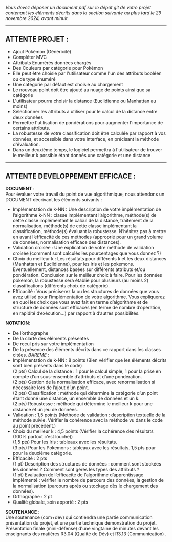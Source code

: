 *Vous devez déposer un document pdf sur le dépôt git de votre projet contenant les éléments décrits dans la section
suivante au plus tard le 29 novembre 2024, avant minuit.*

---

## ATTENTE PROJET :  
- Ajout Pokémon (Généricité)
- Compléter MVC
- Attributs Enumérés données chargés
- Des Couleurs par catégorie pour Pokémon
- Elle peut être choisie par l'utilisateur comme l'un des attributs booléen ou de type énuméré
- Une catégorie par défaut est choisie au chargement
- Le nouveau point doit être ajouté au nuage de points ainsi que sa catégorie
- L'utilisateur pourra choisir la distance (Euclidienne ou Manhattan au moins)
- Sélectionner les attributs à utiliser pour le calcul de la distance entre deux données
- Permettre l'utilisation de pondérations pour augmenter l'importance de certains attributs.
- La robustesse de votre classification doit être calculée par rapport à vos données, et accessible dans votre interface, en précisant la méthode d'évaluation. 
- Dans un deuxième temps, le logiciel permettra à l'utilisateur de trouver le meilleur k possible étant donnés une catégorie et une distance
---

## ATTENTE DEVELOPPEMENT EFFICACE : 

**DOCUMENT** :  
Pour évaluer votre travail du point de vue algorithmique, nous attendons un DOCUMENT décrivant les éléments suivants :
- Implémentation de k-NN : Une description de votre implémentation de l’algorithme k-NN : classe implémentant l’algorithme, méthode(s) de cette classe implémentant le calcul de la distance, traitement de la normalisation, méthode(s) de cette classe implémentant la classification, méthode(s) évaluant la robustesse. N’hésitez pas à mettre en avant l’efficacité de ces méthodes (approprié pour un grand volume de données, normalisation efficace des distances).
- Validation croisée : Une explication de votre méthode de validation croisée (comment sont calculés les pourcentages que vous donnez ?)
- Choix du meilleur k : Les résultats pour différents k et les deux distances (Manhattan et Euclidienne), pour les iris et les pokemons. Eventuellement, distances basées sur différents attributs et/ou pondération. Conclusion sur le meilleur choix à faire.
Pour les données pokemon, la robustesse sera établie pour plusieurs (au moins 2) classifications (différents choix de catégorie).
- Efficacité : Vous préciserez la ou les structures de données que vous avez utilisé pour l’implémentation de votre algorithme.
Vous expliquerez en quoi les choix que vous avez fait en terme d’algorithme et de structure de données sont efficaces (en terme de nombre d’opération, en rapidité d’exécution...) par rapport à d’autres possibilités.


**NOTATION**:
- De l’orthographe
- De la clarté des éléments présentés
- De recul pris sur votre implémentation
- De la présence des éléments décrits dans ce rapport dans les classes citées.
*BAREME* :
-  Implémentation de k-NN : 8 points (Bien vérifier que les éléments décrits sont bien présents dans le code)  
(2 pts) Calcul de la distance : 1 pour le calcul simple, 1 pour la prise en compte d’un sous-ensemble d’attributs et d’une pondération.  
(2 pts) Gestion de la normalisation efficace, avec renormalisation si nécessaire lors de l’ajout d’un point.  
(2 pts) Classification : méthode qui détermine la catégorie d’un point étant donné une distance, un ensemble de données et un k.  
(2 pts) Robustesse : méthode qui détermine le meilleur k pour une distance et un jeu de données.  
- Validation : 1,5 points (Méthode de validation : description textuelle de la méthode suivie. Vérifier la cohérence avec la méthode vu dans le code au point précédent.)
- Choix du meilleur k : 4,5 points (Vérifier la cohérence des résultats (100% partout c’est louche))  
(1,5 pts) Pour les Iris : tableaux avec les résultats.  
(3 pts) Pour les Pokemons : tableaux avec les résultats. 1,5 pts pour pour la deuxième catégorie.
- Efficacité : 2 pts  
(1 pt) Description des structures de données : comment sont stockées les données ? Comment sont gérés les types des attributs ?  
(1 pt) Evaluation de l’efficacité de l’algorithme d’apprentissage implémenté : vérifier le nombre de parcours des données, la gestion de la normalisation (parcours après ou stockage dès le chargement des données).
- Orthographe : 2 pt
- Qualité globale, soin apporté : 2 pts


**SOUTENANCE** :  
Une soutenance (com+dev) qui contiendra une partie communication présentation du projet, et une partie technique démonstration du projet.  
Présentation finale (mini-défense) d'une vingtaine de minutes devant les enseignants des matières R3.04 (Qualité de Dév) et R3.13 (Communication) .
